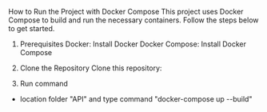  How to Run the Project with Docker Compose
This project uses Docker Compose to build and run the necessary containers. Follow the steps below to get started.

1. Prerequisites
Docker: Install Docker
Docker Compose: Install Docker Compose

2. Clone the Repository
Clone this repository:

3. Run command 
 - location folder "API" and type command  "docker-compose up --build"